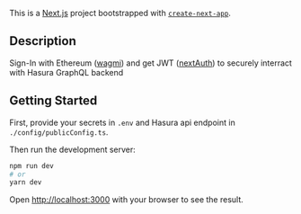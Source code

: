 This is a [Next.js](https://nextjs.org/) project bootstrapped with [`create-next-app`](https://github.com/vercel/next.js/tree/canary/packages/create-next-app).

## Description

Sign-In with Ethereum ([wagmi](https://wagmi-xyz.vercel.app/)) and get JWT ([nextAuth](https://next-auth.js.org/)) to securely interract with Hasura GraphQL backend

## Getting Started

First, provide your secrets in `.env` and Hasura api endpoint in `./config/publicConfig.ts`.

Then run the development server:

```bash
npm run dev
# or
yarn dev
```

Open [http://localhost:3000](http://localhost:3000) with your browser to see the result.